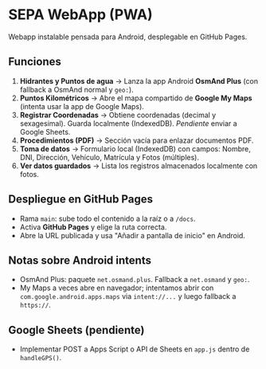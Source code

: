# SEPA WebApp (PWA)

Webapp instalable pensada para Android, desplegable en GitHub Pages.

## Funciones
1. **Hidrantes y Puntos de agua** → Lanza la app Android **OsmAnd Plus** (con fallback a OsmAnd normal y `geo:`).
2. **Puntos Kilométricos** → Abre el mapa compartido de **Google My Maps** (intenta usar la app de Google Maps).
3. **Registrar Coordenadas** → Obtiene coordenadas (decimal y sexagesimal). Guarda localmente (IndexedDB). *Pendiente* enviar a Google Sheets.
4. **Procedimientos (PDF)** → Sección vacía para enlazar documentos PDF.
5. **Toma de datos** → Formulario local (IndexedDB) con campos: Nombre, DNI, Dirección, Vehículo, Matrícula y Fotos (múltiples).
6. **Ver datos guardados** → Lista los registros almacenados localmente con fotos.

## Despliegue en GitHub Pages
- Rama `main`: sube todo el contenido a la raíz o a `/docs`.
- Activa **GitHub Pages** y elige la ruta correcta.
- Abre la URL publicada y usa "Añadir a pantalla de inicio" en Android.

## Notas sobre Android intents
- OsmAnd Plus: paquete `net.osmand.plus`. Fallback a `net.osmand` y `geo:`.
- My Maps a veces abre en navegador; intentamos abrir con `com.google.android.apps.maps` via `intent://...` y luego fallback a `https://`.

## Google Sheets (pendiente)
- Implementar POST a Apps Script o API de Sheets en `app.js` dentro de `handleGPS()`.